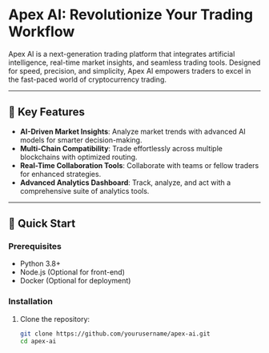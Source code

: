 # Apex AI: Revolutionize Your Trading Workflow

Apex AI is a next-generation trading platform that integrates artificial intelligence, real-time market insights, and seamless trading tools. Designed for speed, precision, and simplicity, Apex AI empowers traders to excel in the fast-paced world of cryptocurrency trading.

---

## 🌟 Key Features
- **AI-Driven Market Insights**: Analyze market trends with advanced AI models for smarter decision-making.
- **Multi-Chain Compatibility**: Trade effortlessly across multiple blockchains with optimized routing.
- **Real-Time Collaboration Tools**: Collaborate with teams or fellow traders for enhanced strategies.
- **Advanced Analytics Dashboard**: Track, analyze, and act with a comprehensive suite of analytics tools.

---

## 🚀 Quick Start

### Prerequisites
- Python 3.8+
- Node.js (Optional for front-end)
- Docker (Optional for deployment)

### Installation
1. Clone the repository:
   ```bash
   git clone https://github.com/yourusername/apex-ai.git
   cd apex-ai
